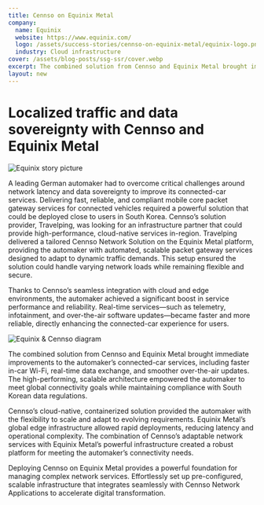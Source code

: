 ```yaml
---
title: Cennso on Equinix Metal
company:
  name: Equinix
  website: https://www.equinix.com/
  logo: /assets/success-stories/cennso-on-equinix-metal/equinix-logo.png
  industry: Cloud infrastructure
cover: /assets/blog-posts/ssg-ssr/cover.webp
excerpt: The combined solution from Cennso and Equinix Metal brought immediate improvements to the German automaker's connected-car services, including faster in-car Wi-Fi, real-time data exchange, and smoother over-the-air updates.
layout: new
---
```


# Localized traffic and data sovereignty with Cennso and Equinix Metal

<Image
  src="/assets/success-stories/cennso-on-equinix-metal/equinix-story-pic.jpg"
  title="Equinix story picture"
  alt="Equinix story picture"
  width={1943}
  height={917}
  unoptimized={true}
/>

<ContentBlock title='The Challenge'>
A leading German automaker had to overcome critical challenges around network latency and data sovereignty to improve its connected-car services. Delivering fast, reliable, and compliant mobile core packet gateway services for connected vehicles required a powerful solution that could be deployed close to users in South Korea. Cennso’s solution provider, Travelping, was looking for an infrastructure partner that could provide high-performance, cloud-native services in-region.
</ContentBlock>

<ContentBlock title='The Solution'>
Travelping delivered a tailored Cennso Network Solution on the Equinix Metal platform, providing the automaker with automated, scalable packet gateway services designed to adapt to dynamic traffic demands. This setup ensured the solution could handle varying network loads while remaining flexible and secure.

Thanks to Cennso’s seamless integration with cloud and edge environments, the automaker achieved a significant boost in service performance and reliability. Real-time services—such as telemetry, infotainment, and over-the-air software updates—became faster and more reliable, directly enhancing the connected-car experience for users.
</ContentBlock>

<Image
  src="/assets/success-stories/cennso-on-equinix-metal/equinix-cennso-diagram.png"
  title="Equinix & Cennso diagram"
  alt="Equinix & Cennso diagram"
  width={1943}
  height={917}
  unoptimized={true}
/>

<ContentBlock title='The Results'>
The combined solution from Cennso and Equinix Metal brought immediate improvements to the automaker’s connected-car services, including faster in-car Wi-Fi, real-time data exchange, and smoother over-the-air updates. The high-performing, scalable architecture empowered the automaker to meet global connectivity goals while maintaining compliance with South Korean data regulations.

Cennso’s cloud-native, containerized solution provided the automaker with the flexibility to scale and adapt to evolving requirements. Equinix Metal’s global edge infrastructure allowed rapid deployments, reducing latency and operational complexity. The combination of Cennso’s adaptable network services with Equinix Metal’s powerful infrastructure created a robust platform for meeting the automaker’s connectivity needs.
</ContentBlock>

<ContentBlock title='Cennso on Equinix Metal'>
Deploying Cennso on Equinix Metal provides a powerful foundation for managing complex network services. Effortlessly set up pre-configured, scalable infrastructure that integrates seamlessly with Cennso Network Applications to accelerate digital transformation.
</ContentBlock>

<CallToAction title="Want to learn how to deploy Cennso on Equinix Metal?" link="/contact" linkContent="Join us now" />
